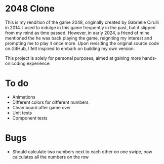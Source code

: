 # 2048 Clone

This is my rendition of the game 2048, originally created by Gabrielle Cirulli in 2014. I used to indulge in this game frequently in the past, but it slipped from my mind as time passed. However, in early 2024, a friend of mine mentioned the he was back playing the game, reigniting my interest and prompting me to play it once more. Upon revisiting the original source code on GitHub, I felt inspired to embark on building my own version. 

This project is solely for personal purposes, aimed at gaining more hands-on coding experience.

# To do

- Animations
- Different colors for different numbers
- Clean board after game over
- Unit tests
- Component tests

# Bugs

- Should calculate two numbers next to each other on one swipe, now calculates all the numbers on the row